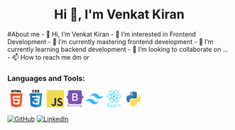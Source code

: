 <h1 align="center">Hi 👋, I'm Venkat Kiran</h1>
#About me
- 👋 Hi, I’m Venkat Kiran
- 👀 I’m interested in Frontend Development 
- 🌱 I’m currently mastering frontend development
- 🌱 I’m currently learning backend development 
- 💞️ I’m looking to collaborate on ...
- 📫 How to reach me dm or 
   
<h3 align="left">Languages and Tools:</h3>
<p align="left">
<img src="https://raw.githubusercontent.com/teamedwardforever/Readme-Generator/71f25dd8b98329b168142a6b782a107b75eab178/svg/Skills/Frontend/html5-original-wordmark.svg" alt="HTML" width="40" height="40"/>
<img src="https://raw.githubusercontent.com/teamedwardforever/Readme-Generator/71f25dd8b98329b168142a6b782a107b75eab178/svg/Skills/Frontend/css3-original-wordmark.svg" alt="Css" width="40" height="40"/>
<img src="https://raw.githubusercontent.com/teamedwardforever/Readme-Generator/71f25dd8b98329b168142a6b782a107b75eab178/svg/Skills/Languages/javascript-original.svg" alt="Javascript" width="40" height="40"/>
<img src="https://raw.githubusercontent.com/teamedwardforever/Readme-Generator/71f25dd8b98329b168142a6b782a107b75eab178/svg/Skills/Frontend/bootstrap-plain-wordmark.svg" alt="Bootstrap" width="40" height="40"/>
<img src="https://raw.githubusercontent.com/devicons/devicon/master/icons/tailwindcss/tailwindcss-plain.svg" alt="Tailwind CSS" width="40" height="40" />
<img src="https://raw.githubusercontent.com/teamedwardforever/Readme-Generator/71f25dd8b98329b168142a6b782a107b75eab178/svg/Skills/Frontend/react-original-wordmark.svg" alt="React" width="40" height="40"/>
<!--<img src="https://raw.githubusercontent.com/teamedwardforever/Readme-Generator/71f25dd8b98329b168142a6b782a107b75eab178/svg/Skills/Frontend/redux-original.svg" alt="Redux" width="40" height="40"/>-->
<img src="https://raw.githubusercontent.com/teamedwardforever/Readme-Generator/71f25dd8b98329b168142a6b782a107b75eab178/svg/Skills/Languages/python-original.svg" alt="Python" width="40" height="40"/>

</p>

  <!--![My GitHub stats](https://github-readme-stats.vercel.app/api?username=VenkatKiran326&show_icons=true&theme=radical) -->
  [![GitHub](https://img.shields.io/badge/GitHub-black?style=for-the-badge&logo=github)](https://github.com/VenkatKiran326)
[![LinkedIn](https://img.shields.io/badge/LinkedIn-blue?style=for-the-badge&logo=linkedin)](https://www.linkedin.com/in/venkat-kiran-frontend/)

<!--[![YouTube](https://img.shields.io/badge/YouTube-red?style=for-the-badge&logo=youtube)](https://www.youtube.com/your-channel) -->
<!--[![Medium](https://img.shields.io/badge/Medium-black?style=for-the-badge&logo=medium)](https://medium.com/@your-profile) -->



<!---
codebl00d/codebl00d is a ✨ special ✨ repository because its `README.md` (this file) appears on your GitHub profile.
You can click the Preview link to take a look at your changes.
--->
